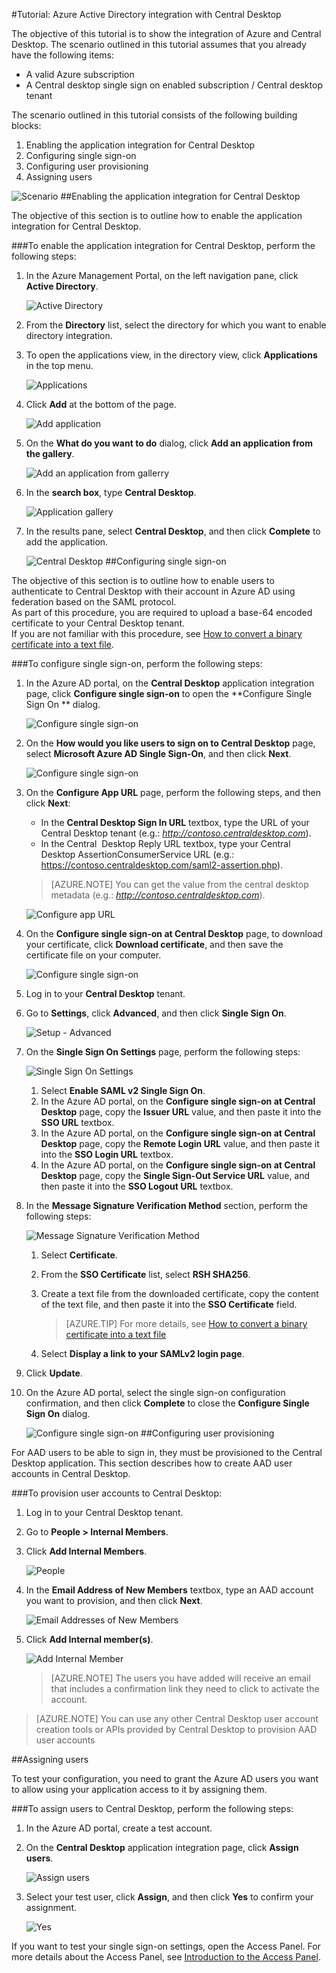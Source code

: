 <properties 
    pageTitle="Tutorial: Azure Active Directory integration with Central Desktop | Microsoft Azure" 
    description="Learn how to use Central Desktop with Azure Active Directory to enable single sign-on, automated provisioning, and more!" 
    services="active-directory" 
    authors="jeevansd"  
    documentationCenter="na" 
    manager="stevenpo"/>
<tags 
    ms.service="active-directory" 
    ms.devlang="na" 
    ms.topic="article" 
    ms.tgt_pltfrm="na" 
    ms.workload="identity" 
    ms.date="01/14/2016" 
    ms.author="jeedes" />

#Tutorial: Azure Active Directory integration with Central Desktop

The objective of this tutorial is to show the integration of Azure and Central Desktop. The scenario outlined in this tutorial assumes that you already have the following items:

-   A valid Azure subscription
-   A Central desktop single sign on enabled subscription / Central desktop tenant

The scenario outlined in this tutorial consists of the following building blocks:

1.  Enabling the application integration for Central Desktop
2.  Configuring single sign-on
3.  Configuring user provisioning
4.  Assigning users

![Scenario](./media/active-directory-saas-central-desktop-tutorial/IC769558.png "Scenario")
##Enabling the application integration for Central Desktop

The objective of this section is to outline how to enable the application integration for Central Desktop.

###To enable the application integration for Central Desktop, perform the following steps:

1.  In the Azure Management Portal, on the left navigation pane, click **Active Directory**.

    ![Active Directory](./media/active-directory-saas-central-desktop-tutorial/IC700993.png "Active Directory")

2.  From the **Directory** list, select the directory for which you want to enable directory integration.

3.  To open the applications view, in the directory view, click **Applications** in the top menu.

    ![Applications](./media/active-directory-saas-central-desktop-tutorial/IC700994.png "Applications")

4.  Click **Add** at the bottom of the page.

    ![Add application](./media/active-directory-saas-central-desktop-tutorial/IC749321.png "Add application")

5.  On the **What do you want to do** dialog, click **Add an application from the gallery**.

    ![Add an application from gallerry](./media/active-directory-saas-central-desktop-tutorial/IC749322.png "Add an application from gallerry")

6.  In the **search box**, type **Central Desktop**.

    ![Application gallery](./media/active-directory-saas-central-desktop-tutorial/IC769559.png "Application gallery")

7.  In the results pane, select **Central Desktop**, and then click **Complete** to add the application.

    ![Central Desktop](./media/active-directory-saas-central-desktop-tutorial/IC769560.png "Central Desktop")
##Configuring single sign-on

The objective of this section is to outline how to enable users to authenticate to Central Desktop with their account in Azure AD using federation based on the SAML protocol.  
As part of this procedure, you are required to upload a base-64 encoded certificate to your Central Desktop tenant.  
If you are not familiar with this procedure, see [How to convert a binary certificate into a text file](http://youtu.be/PlgrzUZ-Y1o).



###To configure single sign-on, perform the following steps:

1.  In the Azure AD portal, on the **Central Desktop** application integration page, click **Configure single sign-on** to open the **Configure Single Sign On ** dialog.

    ![Configure single sign-on](./media/active-directory-saas-central-desktop-tutorial/IC749323.png "Configure single sign-on")

2.  On the **How would you like users to sign on to Central Desktop** page, select **Microsoft Azure AD Single Sign-On**, and then click **Next**.

    ![Configure single sign-on](./media/active-directory-saas-central-desktop-tutorial/IC777628.png "Configure single sign-on")

3.  On the **Configure App URL** page, perform the following steps, and then click **Next**: 

    -   In the **Central Desktop Sign In URL** textbox, type the URL of your Central Desktop tenant (e.g.: *http://contoso.centraldesktop.com*).
    -   In the Central  Desktop Reply URL textbox, type your Central Desktop AssertionConsumerService URL (e.g.:  https://contoso.centraldesktop.com/saml2-assertion.php).

    >[AZURE.NOTE] You can get the value from the central desktop metadata (e.g.: *http://contoso.centraldesktop.com*).

    ![Configure app URL](./media/active-directory-saas-central-desktop-tutorial/IC769561.png "Configure app URL")

4.  On the **Configure single sign-on at Central Desktop** page, to download your certificate, click **Download certificate**, and then save the certificate file on your computer.

    ![Configure single sign-on](./media/active-directory-saas-central-desktop-tutorial/IC769562.png "Configure single sign-on")

5.  Log in to your **Central Desktop** tenant.

6.  Go to **Settings**, click **Advanced**, and then click **Single Sign On**.

    ![Setup - Advanced](./media/active-directory-saas-central-desktop-tutorial/IC769563.png "Setup - Advanced")

7.  On the **Single Sign On Settings** page, perform the following steps:

    ![Single Sign On Settings](./media/active-directory-saas-central-desktop-tutorial/IC769564.png "Single Sign On Settings")

    1.  Select **Enable SAML v2 Single Sign On**.
    2.  In the Azure AD portal, on the **Configure single sign-on at Central Desktop** page, copy the **Issuer URL** value, and then paste it into the **SSO URL** textbox.
    3.  In the Azure AD portal, on the **Configure single sign-on at Central Desktop** page, copy the **Remote Login URL** value, and then paste it into the **SSO Login URL** textbox.
    4.  In the Azure AD portal, on the **Configure single sign-on at Central Desktop** page, copy the **Single Sign-Out Service URL** value, and then paste it into the **SSO Logout URL** textbox.

8.  In the **Message Signature Verification Method** section, perform the following steps:

    ![Message Signature Verification Method](./media/active-directory-saas-central-desktop-tutorial/IC769565.png "Message Signature Verification Method")

    1.  Select **Certificate**.
    2.  From the **SSO Certificate** list, select **RSH SHA256**.
    3.  Create a text file from the downloaded certificate, copy the content of the text file, and then paste it into the **SSO Certificate** field.  

        >[AZURE.TIP] For more details, see [How to convert a binary certificate into a text file](http://youtu.be/PlgrzUZ-Y1o)

    4.  Select **Display a link to your SAMLv2 login page**.

9.  Click **Update**.

10. On the Azure AD portal, select the single sign-on configuration confirmation, and then click **Complete** to close the **Configure Single Sign On** dialog.

    ![Configure single sign-on](./media/active-directory-saas-central-desktop-tutorial/IC769566.png "Configure single sign-on")
##Configuring user provisioning

For AAD users to be able to sign in, they must be provisioned to the Central Desktop application. This section describes how to create AAD user accounts in Central Desktop.

###To provision user accounts to Central Desktop:

1.  Log in to your Central Desktop tenant.

2.  Go to **People \> Internal Members**.

3.  Click **Add Internal Members**.

    ![People](./media/active-directory-saas-central-desktop-tutorial/IC781051.png "People")

4.  In the **Email Address of New Members** textbox, type an AAD account you want to provision, and then click **Next**.

    ![Email Addresses of New Members](./media/active-directory-saas-central-desktop-tutorial/IC781052.png "Email Addresses of New Members")

5.  Click **Add Internal member(s)**.

    ![Add Internal Member](./media/active-directory-saas-central-desktop-tutorial/IC781053.png "Add Internal Member")

    >[AZURE.NOTE] The users you have added will receive an email that includes a confirmation link they need to click to activate the account.

>[AZURE.NOTE] You can use any other Central Desktop user account creation tools or APIs provided by Central Desktop to provision AAD user accounts

##Assigning users

To test your configuration, you need to grant the Azure AD users you want to allow using your application access to it by assigning them.

###To assign users to Central Desktop, perform the following steps:

1.  In the Azure AD portal, create a test account.

2.  On the **Central Desktop** application integration page, click **Assign users**.

    ![Assign users](./media/active-directory-saas-central-desktop-tutorial/IC769567.png "Assign users")

3.  Select your test user, click **Assign**, and then click **Yes** to confirm your assignment.

    ![Yes](./media/active-directory-saas-central-desktop-tutorial/IC767830.png "Yes")

If you want to test your single sign-on settings, open the Access Panel. For more details about the Access Panel, see [Introduction to the Access Panel](active-directory-saas-access-panel-introduction.md).
